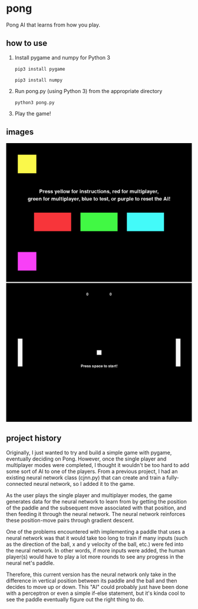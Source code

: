 # pong
Pong AI that learns from how you play.

## how to use
1. Install pygame and numpy for Python 3

   ```
   pip3 install pygame
   ```
   ```
   pip3 install numpy
   ```
   
2. Run pong.py (using Python 3) from the appropriate directory

   ```
   python3 pong.py
   ```

3. Play the game!

## images

![Main Menu](/pong-project/resources/menu.png?raw=true "The Main Menu")
![Game](/pong-project/resources/game.png?raw=true "The Game")

## project history
Originally, I just wanted to try and build a simple game with pygame, eventually deciding on Pong. However, once the single player and multiplayer modes were completed, I thought it wouldn't be too hard to add some sort of AI to one of the players. From a previous project, I had an existing neural network class (cjnn.py) that can create and train a fully-connected neural network, so I added it to the game.

As the user plays the single player and multiplayer modes, the game generates data for the neural network to learn from by getting the position of the paddle and the subsequent move associated with that position, and then feeding it through the neural network. The neural network reinforces these position-move pairs through gradient descent. 

One of the problems encountered with implementing a paddle that uses a neural network was that it would take too long to train if many inputs (such as the direction of the ball, x and y velocity of the ball, etc.) were fed into the neural network. In other words, if more inputs were added, the human player(s) would have to play a lot more rounds to see any progress in the neural net's paddle.

Therefore, this current version has the neural network only take in the difference in vertical position between its paddle and the ball and then decides to move up or down. This "AI" could probably just have been done with a perceptron or even a simple if-else statement, but it's kinda cool to see the paddle eventually figure out the right thing to do.
